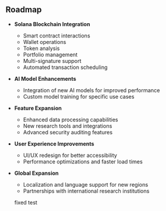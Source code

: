 ## Roadmap

- **Solana Blockchain Integration**
  - Smart contract interactions
  - Wallet operations
  - Token analysis
  - Portfolio management
  - Multi-signature support
  - Automated transaction scheduling
 
- **AI Model Enhancements**
  - Integration of new AI models for improved performance
  - Custom model training for specific use cases

- **Feature Expansion**
  - Enhanced data processing capabilities
  - New research tools and integrations
  - Advanced security auditing features

- **User Experience Improvements**
  - UI/UX redesign for better accessibility
  - Performance optimizations and faster load times

- **Global Expansion**
  - Localization and language support for new regions
  - Partnerships with international research institutions

  fixed test
